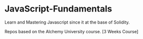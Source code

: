 # JavaScript-Fundamentals
Learn and Mastering Javascript since it at the base of Solidity.

Repos based on the Alchemy University course. [3 Weeks Course]
